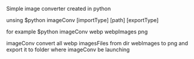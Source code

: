 Simple image converter created in python

unsing $python imageConv [importType] [path] [exportType]

for example $python imageConv webp webpImages png

imageConv convert all webp imagesFiles from dir webImages to png and export it to folder where imageConv be launching
